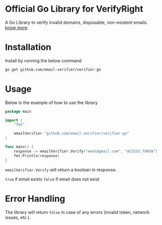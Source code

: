 # Official Go Library for VerifyRight
A Go Library to verify invalid domains, disposable, non-existent emails. [know more](https://verifyright.co)

# Installation
Install by running the below command

```bash
go get github.com/email-verifier/verifier-go
```

# Usage
Below is the example of how to use the library

```go
package main

import (
	"fmt"

	emailVerifier "github.com/email-verifier/verifier-go"
)

func main() {
	response := emailVerifier.Verify("meet@gmail.com", "ACCESS_TOKEN")
	fmt.Println(response)
}

```
`emailVerifier.Verify` will return a boolean in response.

`true` if email exists
`false` if email does not exist

# Error Handling
The library will return `false` in case of any errors (invalid token, network issues, etc.).
